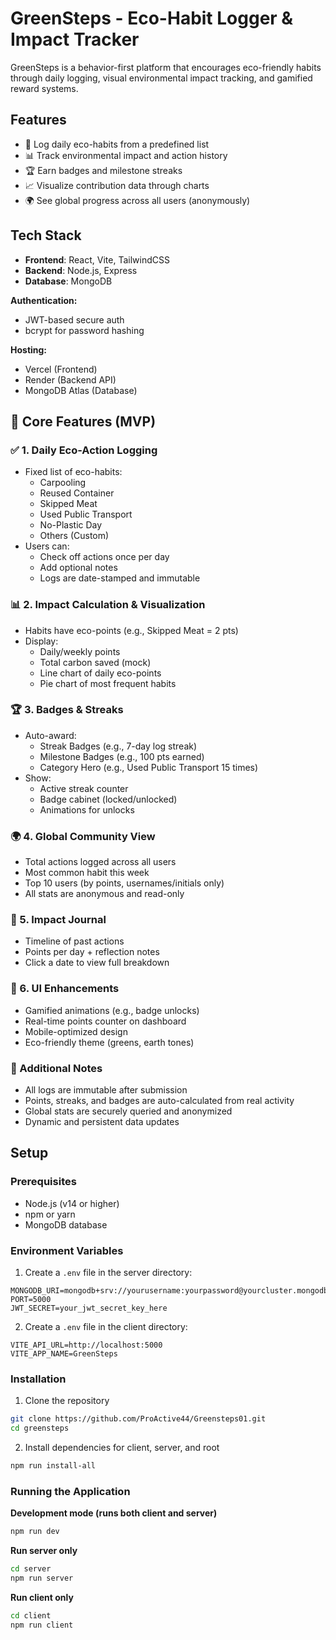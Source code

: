 # GreenSteps - Eco-Habit Logger & Impact Tracker

GreenSteps is a behavior-first platform that encourages eco-friendly habits through daily logging, visual environmental impact tracking, and gamified reward systems.

## Features

- 🌱 Log daily eco-habits from a predefined list
- 📊 Track environmental impact and action history
- 🏆 Earn badges and milestone streaks
- 📈 Visualize contribution data through charts
- 🌍 See global progress across all users (anonymously)

## Tech Stack

- **Frontend**: React, Vite, TailwindCSS
- **Backend**: Node.js, Express
- **Database**: MongoDB

**Authentication:**
- JWT-based secure auth
- bcrypt for password hashing

**Hosting:**
- Vercel (Frontend)
- Render (Backend API)
- MongoDB Atlas (Database)


## 🚀 Core Features (MVP)

### ✅ 1. Daily Eco-Action Logging
- Fixed list of eco-habits:
  - Carpooling
  - Reused Container
  - Skipped Meat
  - Used Public Transport
  - No-Plastic Day
  - Others (Custom)
- Users can:
  - Check off actions once per day
  - Add optional notes
  - Logs are date-stamped and immutable

### 📊 2. Impact Calculation & Visualization
- Habits have eco-points (e.g., Skipped Meat = 2 pts)
- Display:
  - Daily/weekly points
  - Total carbon saved (mock)
  - Line chart of daily eco-points
  - Pie chart of most frequent habits

### 🏆 3. Badges & Streaks
- Auto-award:
  - Streak Badges (e.g., 7-day log streak)
  - Milestone Badges (e.g., 100 pts earned)
  - Category Hero (e.g., Used Public Transport 15 times)
- Show:
  - Active streak counter
  - Badge cabinet (locked/unlocked)
  - Animations for unlocks

### 🌍 4. Global Community View
- Total actions logged across all users
- Most common habit this week
- Top 10 users (by points, usernames/initials only)
- All stats are anonymous and read-only

### 📔 5. Impact Journal
- Timeline of past actions
- Points per day + reflection notes
- Click a date to view full breakdown

### 🎨 6. UI Enhancements
- Gamified animations (e.g., badge unlocks)
- Real-time points counter on dashboard
- Mobile-optimized design
- Eco-friendly theme (greens, earth tones)

### 🧪 Additional Notes
- All logs are immutable after submission
- Points, streaks, and badges are auto-calculated from real activity
- Global stats are securely queried and anonymized
- Dynamic and persistent data updates




## Setup

### Prerequisites

- Node.js (v14 or higher)
- npm or yarn
- MongoDB database

### Environment Variables

1. Create a `.env` file in the server directory:
```
MONGODB_URI=mongodb+srv://yourusername:yourpassword@yourcluster.mongodb.net/yourdatabase
PORT=5000
JWT_SECRET=your_jwt_secret_key_here
```

2. Create a `.env` file in the client directory:
```
VITE_API_URL=http://localhost:5000
VITE_APP_NAME=GreenSteps
```

### Installation

1. Clone the repository
```bash
git clone https://github.com/ProActive44/Greensteps01.git
cd greensteps
```

2. Install dependencies for client, server, and root
```bash
npm run install-all
```

### Running the Application

**Development mode (runs both client and server)**
```bash
npm run dev
```

**Run server only**
```bash
cd server
npm run server
```

**Run client only**
```bash
cd client
npm run client
```